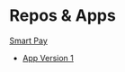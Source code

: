   
# Repos & Apps
[Smart Pay](https://github.com/amaxj95/smart_pay)<br>
   - [App Version 1](https://amaxj95-probable-cod-pgj6qxq646qc6w55-3000.preview.app.github.dev/)

